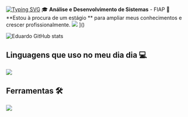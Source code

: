 [![Typing SVG](https://readme-typing-svg.demolab.com/?lines=Hi+there,+I'm+Eduardo+Miguel!+👋🏼;!&size=35&color=#993399&height=50&width=500)](https://git.io/typing-svg)
🎓 **Análise e Desenvolvimento de Sistemas** - FIAP
💼 **Estou à procura de um estágio ** para ampliar meus conhecimentos e crescer profissionalmente.
<a href="https://www.linkedin.com/in/eduardo-miguel-forato-monteiro-10b9822b7" target="_blank"><img loading="lazy" src="https://img.shields.io/badge/-LinkedIn-%230077B5?style=for-the-badge&logo=linkedin&logoColor=white" target="_blank"></a>‎ ‎ ‎]()


![Eduardo GitHub stats](https://github-readme-stats.vercel.app/api?username=EduardoMiguelFM&show_icons=true&theme=dracula)

## Linguagens que uso no meu dia dia 💻
<img align="center" src="https://skillicons.dev/icons?i=py,java,js,html,css" />

## Ferramentas 🛠️
<img src="https://skillicons.dev/icons?i=idea,vscode,react,vite,notion" />



